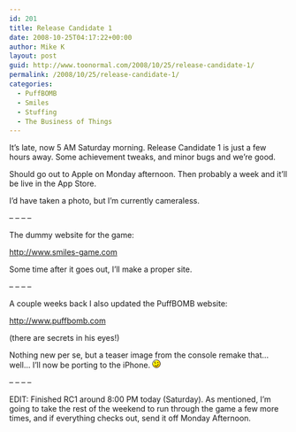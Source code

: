 ```yaml
---
id: 201
title: Release Candidate 1
date: 2008-10-25T04:17:22+00:00
author: Mike K
layout: post
guid: http://www.toonormal.com/2008/10/25/release-candidate-1/
permalink: /2008/10/25/release-candidate-1/
categories:
  - PuffBOMB
  - Smiles
  - Stuffing
  - The Business of Things
---
```

It&#8217;s late, now 5 AM Saturday morning. Release Candidate 1 is just a few hours away. Some achievement tweaks, and minor bugs and we&#8217;re good.

Should go out to Apple on Monday afternoon. Then probably a week and it&#8217;ll be live in the App Store.

I&#8217;d have taken a photo, but I&#8217;m currently cameraless.

&#8211; &#8211; &#8211; &#8211;

The dummy website for the game:

<http://www.smiles-game.com>

Some time after it goes out, I&#8217;ll make a proper site.

&#8211; &#8211; &#8211; &#8211;

A couple weeks back I also updated the PuffBOMB website:

<http://www.puffbomb.com>
  
(there are secrets in his eyes!)

Nothing new per se, but a teaser image from the console remake that&#8230; well&#8230; I&#8217;ll now be porting to the iPhone.  <img src='/wp-includes/images/smilies/icon_wink.gif' alt=';)' class='wp-smiley' />

&#8211; &#8211; &#8211; &#8211;

EDIT: Finished RC1 around 8:00 PM today (Saturday). As mentioned, I&#8217;m going to take the rest of the weekend to run through the game a few more times, and if everything checks out, send it off Monday Afternoon.